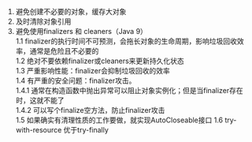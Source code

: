 1. 避免创建不必要的对象，缓存大对象  
2. 及时清除对象引用
3. 避免使用finalizers 和 cleaners（Java 9）  
  1.1 finalizer的执行时间不可预测，会拖长对象的生命周期，影响垃圾回收效率，通常是危险且不必要的  
  1.2 绝对不要依赖finalizer或cleaners来更新持久化状态  
  1.3 严重影响性能：finalizer会抑制垃圾回收的效率  
  1.4 有严重的安全问题：finalizer攻击。    
      1.4.1 通常在构造函数中抛出异常可以阻止对象实例化；但是当finalizer存在时，这就不能了  
      1.4.2 可以写个finalize空方法，防止finalizer攻击  
  1.5 如果确实有清理性质的工作要做，就实现AutoCloseable接口
  1.6 try-with-resource 优于try-finally
